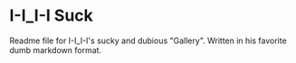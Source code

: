 # I-I_I-I Suck
Readme file for I-I_I-I's sucky and dubious "Gallery". Written in his favorite dumb markdown format.

